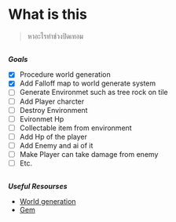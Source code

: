 # What is this
> หาอะไรทำช่วงปิดเทอม
 ##
 **_Goals_**
- [x] Procedure world generation                          
- [x] Add Falloff map to world generate system        
- [ ] Generate Environmet such as tree rock on tile
- [ ] Add Player charcter 
- [ ] Destroy Environment 
- [ ] Evironmet Hp  
- [ ] Collectable item from environment                 
- [ ] Add Hp of the player                            
- [ ] Add Enemy and ai of it                                
- [ ] Make Player can take damage from enemy           
- [ ] Etc.
##
**_Useful Resourses_**
- [World generation](https://www.redblobgames.com/maps/terrain-from-noise/#elevation-redistribution)
- [Gem](https://www.youtube.com/watch?v=0296d6M_K-U)
